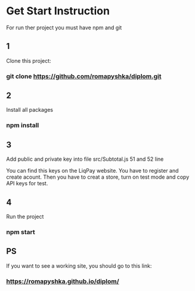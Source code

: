 # Get Start Instruction

For run ther project you must have npm and git

## 1
Clone this project:

### git clone https://github.com/romapyshka/diplom.git

## 2
Install all packages

### npm install

## 3
Add public and private key into file src/Subtotal.js 51 and 52 line

You can find this keys on the LiqPay website. You have to register and create acount. Then you have to creat a store, turn on test mode and copy API keys for test.

## 4
Run the project

### npm start

## PS
If you want to see a working site, you should go to this link:

### https://romapyshka.github.io/diplom/
